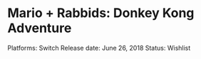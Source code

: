# Mario + Rabbids: Donkey Kong Adventure

Platforms: Switch
Release date: June 26, 2018
Status: Wishlist
